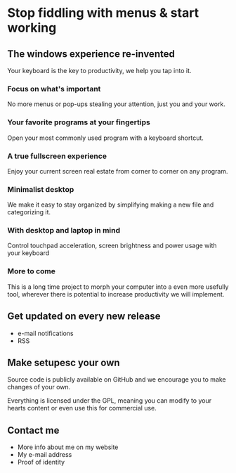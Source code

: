 
# Stop fiddling with menus & start working

## The windows experience re-invented

Your keyboard is the key to productivity, we help you tap into it.

### Focus on what's important

No more menus or pop-ups stealing your attention, just you and your work.

### Your favorite programs at your fingertips

Open your most commonly used program with a keyboard shortcut.

### A true fullscreen experience

Enjoy your current screen real estate from corner to corner on any program.

### Minimalist desktop

We make it easy to stay organized by simplifying making a new file and categorizing it.

### With desktop and laptop in mind

Control touchpad acceleration, screen brightness and power usage with your keyboard

### More to come

This is a long time project to morph your computer into a even more usefully tool, wherever there is potential to increase productivity we will implement.

## Get updated on every new release

* e-mail notifications
* RSS

## Make setupesc your own

Source code is publicly available on GitHub and we encourage you to make changes of your own.

Everything is licensed under the GPL, meaning you can modify to your hearts content or even use this for commercial use.

## Contact me

* More info about me on my website
* My e-mail address
* Proof of identity